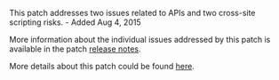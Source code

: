 This patch addresses two issues related to APIs and two cross-site scripting risks. - Added Aug 4, 2015

More information about the individual issues addressed by this patch is available in the patch [release notes](http://merch.docs.magento.com/ce/user_guide/Magento_Community_Edition_User_Guide.html#magento/patch-releases-2015.html).

More details about this patch could be found [here](https://magento.com/security/patches/supee-6482).
